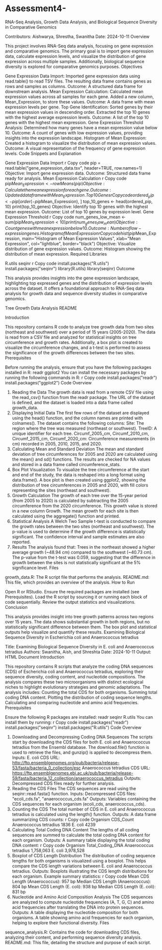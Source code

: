 # Assessment4-
RNA-Seq Analysis, Growth Data Analysis, and Biological Sequence Diversity in Comparative Genomics

Contributors: Aishwarya, Shrestha, Swanitha
Date: 2024-10-11
Overview

This project involves RNA-Seq data analysis, focusing on gene expression and comparative genomics. The primary goal is to import gene expression data, calculate expression levels, and visualize the distribution of gene expression across multiple samples. Additionally, biological sequence diversity is explored for comparative genomics purposes.
Objectives

Gene Expression Data Import:
Imported gene expression data using read.table() to read TSV files.
The resulting data frame contains genes as rows and samples as columns.
Outcome: A structured data frame for downstream analysis.
Mean Expression Calculation:
Calculated mean expression values across all samples for each gene.
Added a new column, Mean_Expression, to store these values.
Outcome: A data frame with mean expression levels per gene.
Top Gene Identification:
Sorted genes by their mean expression values in descending order.
Extracted the top 10 genes with the highest average expression levels.
Outcome: A list of the top 10 genes with the highest mean expression.
Gene Expression Threshold Analysis:
Determined how many genes have a mean expression value below 10.
Outcome: A count of genes with low expression values, providing insights into the expression landscape.
Histogram of Mean Expression:
Created a histogram to visualize the distribution of mean expression values.
Outcome: A visual representation of the frequency of gene expression levels.
Code Snippets and Explanation

Gene Expression Data Import
r
Copy code
pip = read.table("gene_expression_data.tsv", header=TRUE, row.names=1)
Objective: Import gene expression data.
Outcome: Structured data frame ready for analysis.
Mean Expression Calculation
r
Copy code
pip$Mean_Expression <- rowMeans(pip)
Objective: Calculate the mean expression for each gene.
Outcome: Updated data frame with Mean_Expression.
Top 10 Genes
r
Copy code
ordered_pip <- pip[order(-pip$Mean_Expression), ]
top_10_genes <- head(ordered_pip, 10)
print(top_10_genes)
Objective: Identify top 10 genes with the highest mean expression.
Outcome: List of top 10 genes by expression level.
Gene Expression Threshold
r
Copy code
num_genes_low_mean <- sum(pip$Mean_Expression < 10)
print(num_genes_low_mean)
Objective: Count genes with mean expression below 10.
Outcome: Number of low-expression genes.
Histogram of Mean Expression
r
Copy code
hist(pip$Mean_Expression, main="Histogram of Mean Expression Values", xlab="Mean Expression", col="lightblue", border="black")
Objective: Visualize distribution of gene expression values.
Outcome: Histogram showing the distribution of mean expression.
Required Libraries

R.utils
seqinr
r
Copy code
install.packages("R.utils")
install.packages("seqinr")
library(R.utils)
library(seqinr)
Outcome

This analysis provides insights into the gene expression landscape, highlighting top expressed genes and the distribution of expression levels across the dataset. It offers a foundational approach to RNA-Seq data analysis for growth data and sequence diversity studies in comparative genomics.

Tree Growth Data Analysis README

Introduction

This repository contains R code to analyze tree growth data from two sites (northeast and southwest) over a period of 15 years (2005-2020). The data is read from a CSV file and analyzed for statistical insights on tree circumference and growth rates. Additionally, a box plot is created to visualize the circumference changes, and a t-test is performed to assess the significance of the growth differences between the two sites.
Prerequisites

Before running the analysis, ensure that you have the following packages installed in R:
readr
ggplot2
You can install the necessary packages by running the following commands in R:
r
Copy code
install.packages("readr")
install.packages("ggplot2")
Code Overview

1. Reading the Data
The growth data is read from a remote CSV file using the read_csv() function from the readr package. The URL of the dataset is defined, and the dataset is loaded into a data frame called growth_data.
2. Displaying Initial Data
The first few rows of the dataset are displayed using the head() function, and the column names are printed with colnames(). The dataset contains the following columns:
Site: The region where the tree was measured (northeast or southwest).
TreeID: A unique identifier for each tree.
Circumf_2005_cm, Circumf_2010_cm, Circumf_2015_cm, Circumf_2020_cm: Circumference measurements (in cm) recorded in 2005, 2010, 2015, and 2020.
3. Calculating Mean and Standard Deviation
The mean and standard deviation of tree circumferences for 2005 and 2020 are calculated using the mean() and sd() functions. The results are checked for NA values and stored in a data frame called circumference_stats.
4. Box Plot Visualization
To visualize the tree circumference at the start and end of the study, the data is reshaped into a long format using data.frame(). A box plot is then created using ggplot2, showing the distribution of tree circumferences in 2005 and 2020, with fill colors representing the sites (northeast and southwest).
5. Growth Calculation
The growth of each tree over the 15-year period (from 2005 to 2020) is calculated by subtracting the 2005 circumference from the 2020 circumference. This growth value is stored in a new column Growth. The mean growth for each site is then calculated using the aggregate() function and printed.
6. Statistical Analysis
A Welch Two Sample t-test is conducted to compare the growth rates between the two sites (northeast and southwest). The p-value is used to determine if the growth difference is statistically significant. The confidence interval and sample estimates are also reported.
7. Results
The analysis found that:
Trees in the northeast showed a higher average growth (~48.94 cm) compared to the southwest (~40.73 cm).
The p-value from the t-test was 0.059, suggesting that the difference in growth between the sites is not statistically significant at the 5% significance level.
Files

growth_data.R: The R script file that performs the analysis.
README.md: This file, which provides an overview of the analysis.
How to Run

Open R or RStudio.
Ensure the required packages are installed (see Prerequisites).
Load the R script by sourcing it or running each block of code sequentially.
Review the output statistics and visualizations.
Conclusion

This analysis provides insight into tree growth patterns across two regions over 15 years. The data shows substantial growth in both regions, but no statistically significant difference between them. The box plot and statistical outputs help visualize and quantify these results.
Examining Biological Sequence Diversity in Escherichia coli and Anaerococcus tetradius

Title: Examining Biological Sequence Diversity in E. coli and Anaerococcus tetradius
Authors: Swanitha, Aish, and Shreshta
Date: 2024-10-11
Output: HTML Document
Introduction

This repository contains R scripts that analyze the coding DNA sequences (CDS) of Escherichia coli and Anaerococcus tetradius, exploring their sequence diversity, coding content, and nucleotide compositions. The analysis compares these two microorganisms with distinct ecological niches to highlight evolutionary strategies and genomic adaptations.
The analysis includes:
Counting the total CDS for both organisms.
Summing total coding DNA content.
Plotting the distribution of coding sequence lengths.
Calculating and comparing nucleotide and amino acid frequencies.
Prerequisites

Ensure the following R packages are installed:
readr
seqinr
R.utils
You can install them by running:
r
Copy code
install.packages("readr")
install.packages("seqinr")
install.packages("R.utils")
Code Overview

1. Downloading and Decompressing Coding DNA Sequences
The scripts start by downloading the CDS files for both E. coli and Anaerococcus tetradius from the Ensembl database. The download.file() function is used to retrieve the files, and gunzip() is applied to decompress them.
Inputs:
E. coli CDS URL: <http://ftp.ensemblgenomes.org/pub/bacteria/release-53/fasta/bacteria_0_collection/esc>
Anaerococcus tetradius CDS URL: <https://ftp.ensemblgenomes.ebi.ac.uk/pub/bacteria/release-59/fasta/bacteria_12_collection/anaerococcus_tetradius>
Outputs:
Decompressed CDS files ready for further analysis.
2. Reading the CDS Files
The CDS sequences are read using the seqinr::read.fasta() function.
Inputs:
Decompressed CDS files: "ecoli_cds.fa", "anaerococcus_cds.fa"
Outputs:
Variables containing the CDS sequences for each organism (ecoli_cds, anaerococcus_cds).
3. Counting the CDS
The total number of CDS in E. coli and Anaerococcus tetradius is calculated using the length() function.
Outputs:
A data frame summarizing CDS counts:
r
Copy code
Organism                 CDS_Count
Anaerococcus tetradius    1836
E. coli                   4239
4. Calculating Total Coding DNA Content
The lengths of all coding sequences are summed to calculate the total coding DNA content for each organism.
Outputs:
A summary table displaying the total coding DNA content:
r
Copy code
Organism                 Total_Coding_DNA
Anaerococcus tetradius    1,758,063
E. coli                   3,978,528
5. Boxplot of CDS Length Distribution
The distribution of coding sequence lengths for both organisms is visualized using a boxplot. This helps compare the CDS length variations between E. coli and Anaerococcus tetradius.
Outputs:
Boxplots illustrating the CDS length distributions for each organism.
Example summary statistics:
r
Copy code
Mean CDS Length (Anaerococcus): 957 bp
Median CDS Length (Anaerococcus): 804 bp
Mean CDS Length (E. coli): 938 bp
Median CDS Length (E. coli): 831 bp
6. Nucleotide and Amino Acid Composition Analysis
The CDS sequences are analyzed to compute nucleotide frequencies (A, T, G, C) and amino acid frequencies after translating the DNA into protein sequences.
Outputs:
A table displaying the nucleotide composition for both organisms.
A table showing amino acid frequencies for each organism, helping to explore their functional diversity.
Files

sequence_analysis.R: Contains the code for downloading CDS files, analyzing their content, and performing sequence diversity analysis.
README.md: This file, detailing the structure and purpose of each script.


